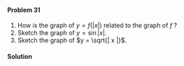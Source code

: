 <div class="alert alert-warning" role="alert">
<h4 class="alert-heading">Problem 31</h4>

1. How is the graph of $y = f(| x |)$ related to the graph of $f$ ?
2. Sketch the graph of $y = \sin | x |$.
3. Sketch the graph of $y = \sqrt{| x |}$.

</div>

<div class="alert alert-success" role="alert">
<h4 class="alert-heading">Solution</h4>



</div>

